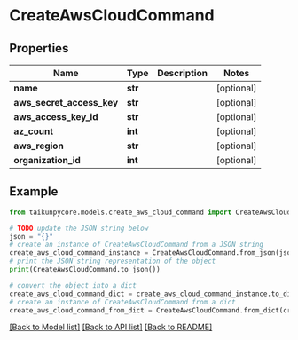 # CreateAwsCloudCommand


## Properties

Name | Type | Description | Notes
------------ | ------------- | ------------- | -------------
**name** | **str** |  | [optional] 
**aws_secret_access_key** | **str** |  | [optional] 
**aws_access_key_id** | **str** |  | [optional] 
**az_count** | **int** |  | [optional] 
**aws_region** | **str** |  | [optional] 
**organization_id** | **int** |  | [optional] 

## Example

```python
from taikunpycore.models.create_aws_cloud_command import CreateAwsCloudCommand

# TODO update the JSON string below
json = "{}"
# create an instance of CreateAwsCloudCommand from a JSON string
create_aws_cloud_command_instance = CreateAwsCloudCommand.from_json(json)
# print the JSON string representation of the object
print(CreateAwsCloudCommand.to_json())

# convert the object into a dict
create_aws_cloud_command_dict = create_aws_cloud_command_instance.to_dict()
# create an instance of CreateAwsCloudCommand from a dict
create_aws_cloud_command_from_dict = CreateAwsCloudCommand.from_dict(create_aws_cloud_command_dict)
```
[[Back to Model list]](../README.md#documentation-for-models) [[Back to API list]](../README.md#documentation-for-api-endpoints) [[Back to README]](../README.md)


